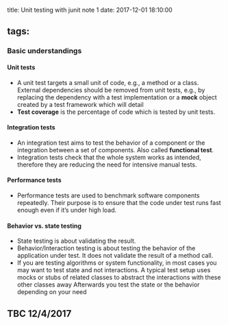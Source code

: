 title: Unit testing with junit note 1
date: 2017-12-01 18:10:00
<!-- categories: hexo #react -->
tags:
---
### Basic understandings
#### Unit tests
- A unit test targets a small unit of code, e.g., a method or a class. External dependencies should be removed from unit tests, e.g., by replacing the dependency with a test implementation or a **mock** object created by a test framework which will detail
- **Test coverage** is the percentage of code which is tested by unit tests.
#### Integration tests
-  An integration test aims to test the behavior of a component or the integration between a set of components. Also called **functional test**.
- Integration tests check that the whole system works as intended, therefore they are reducing the need for intensive manual tests.
#### Performance tests
- Performance tests are used to benchmark software components repeatedly. Their purpose is to ensure that the code under test runs fast enough even if it’s under high load.
#### Behavior vs. state testing
- State testing is about validating the result. 
- Behavior/Interaction testing is about testing the behavior of the application under test. It does not validate the result of a method call.
- If you are testing algorithms or system functionality, in most cases you may want to test state and not interactions. A typical test setup uses mocks or stubs of related classes to abstract the interactions with these other classes away Afterwards you test the state or the behavior depending on your need

## TBC 12/4/2017